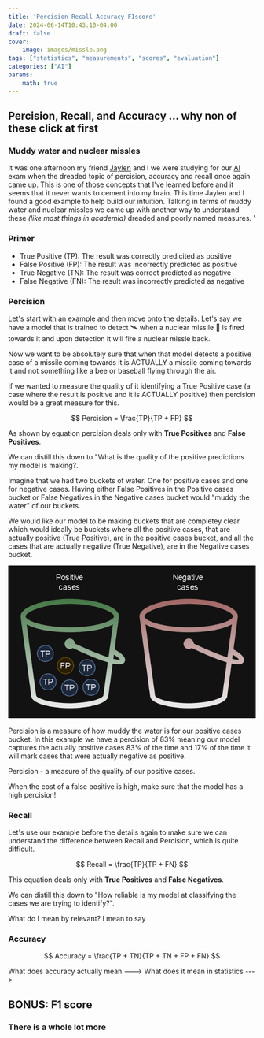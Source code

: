 ```yaml
---
title: 'Percision Recall Accuracy F1score'
date: 2024-06-14T10:43:10-04:00
draft: false
cover: 
    image: images/missle.png
tags: ["statistics", "measurements", "scores", "evaluation"]
categories: ["AI"]
params: 
    math: true
---
```


## Percision, Recall, and Accuracy ... why non of these click at first

### Muddy water and nuclear missles 

It was one afternoon my friend [Jaylen](https://www.linkedin.com/in/jaylen-brown-6a70511a3/) and I we were studying for our [AI](https://omscs.gatech.edu/cs-6601-artificial-intelligence) exam when the dreaded topic of percision, accuracy and recall once again came up. This is one of those concepts that I've learned before and it seems that it never wants to cement into my brain. This time Jaylen and I found a good example to help build our intuition. Talking in terms of muddy water and nuclear missles we came up with another way to understand these *(like most things in academia)* dreaded and poorly named measures. '

### Primer 

- True Positive (TP): The result was correctly predicited as positive  
- False Positive (FP): The result was incorrectly predicted as positive 
- True Negative (TN): The result was correct predicted as negative 
- False Negative (FN): The result was incorrectly predicted as negative

### Percision

Let's start with an example and then move onto the details. Let's say we have a model that is trained to detect :artificial_satellite: when a nuclear missile :rocket: is fired towards it and upon detection it will fire a nuclear missle back. 

Now we want to be absolutely sure that when that model detects a positive case of a missile coming towards it is ACTUALLY a missile coming towards it and not something like a bee or baseball flying through the air. 

If we wanted to measure the quality of it identifying a True Positive case (a case where the result is positive and it is ACTUALLY positive) then percision would be a great measure for this.

$$
Percision = \frac{TP}{TP + FP}
$$

As shown by equation percision deals only with **True Positives** and **False Positives**.

We can distill this down to "What is the quality of the positive predictions my model is making?.

Imagine that we had two buckets of water. One for positive cases and one for negative cases. Having either False Positives in the Positive cases bucket or False Negatives in the Negative cases bucket would "muddy the water" of our buckets. 

We would like our model to be making buckets that are completey clear which would ideally be buckets where all the positive cases, that are actually positive (True Positive), are in the positive cases bucket, and all the cases that are actually negative (True Negative), are in the Negative cases bucket. 

![percision example image](images/percision.png)

Percision is a measure of how muddy the water is for our positive cases bucket. In this example we have a percision of 83% meaning our model captures the actually positive cases 83% of the time and 17% of the time it will mark cases that were actually negative as positive. 

Percision - a measure of the quality of our positive cases. 

When the cost of a false positive is high, make sure that the model has a high percision!

### Recall

Let's use our example before the details again to make sure we can understand the difference between Recall and Percision, which is quite difficult. 



$$
Recall = \frac{TP}{TP + FN}
$$

This equation deals only with **True Positives** and **False Negatives**. 

We can distill this down to "How reliable is my model at classifying the cases we are trying to identify?".

What do I mean by relevant? I mean to say 



### Accuracy 

$$
Accuracy = \frac{TP + TN}{TP + TN + FP + FN}
$$

What does accuracy actually mean --->
What does it mean in statistics ---> 

## BONUS: F1 score 

### There is a whole lot more 
 
